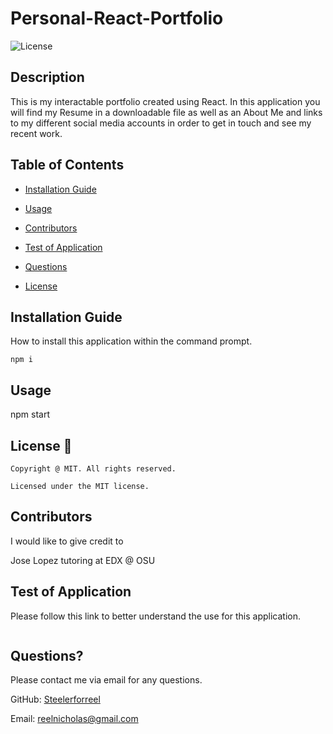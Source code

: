 # Personal-React-Portfolio

![License](https://img.shields.io/badge/license-MIT-green.svg)

  ## Description
  
  This is my interactable portfolio created using React. In this application you will find my Resume in a downloadable file as well as an About Me and links to my different social media accounts in order to get in touch and see my recent work.

  ## Table of Contents
  
  * [Installation Guide](#install)
  
  * [Usage](#usage)

  * [Contributors](#contributors)

  * [Test of Application](#testing)

  * [Questions](#questions)

  * [License](#license-📛)

  ## Installation Guide
  
  How to install this application within the command prompt.

  ```
  npm i
  ```


  ## Usage
  
  npm start

  ## License 📛 

    Copyright @ MIT. All rights reserved.

    Licensed under the MIT license.

  ## Contributors

  I would like to give credit to

  Jose Lopez tutoring at EDX @ OSU

  ## Test of Application

  Please follow this link to better understand the use for this application.

  ```
  
  ```
  
  ## Questions?

  Please contact me via email for any questions.

  GitHub: [Steelerforreel](https://github.com/Steelerforreel/)

  Email: reelnicholas@gmail.com
